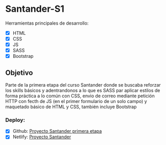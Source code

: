 # Santander-S1

Herramientas principales de desarrollo: 
- [x] HTML
- [x] CSS
- [x] JS
- [x] SASS
- [x] Bootstrap

## Objetivo

Parte de la primera etapa del curso Santander donde se buscaba reforzar los skills básicos y adentrandonos a lo que es SASS par aplicar estilos de forma práctica a lo común con
CSS, envio de correo mediante petición HTTP con fecth de JS (en el primer formulario de un solo campo) y maquetado básico de HTML y CSS, también incluye Bootstrap

### Deploy:
- [x] Github: [Proyecto Santander primera etapa](https://erickcm14.github.io/Santander-S1/)
- [x] Netlify: [Proyecto Santander](https://santander1-matcha.netlify.app/)
